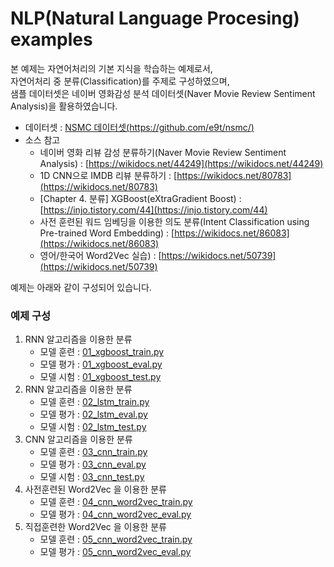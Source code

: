 # NLP(Natural Language Procesing) examples

본 예제는 자연어처리의 기본 지식을 학습하는 예제로서,    
자연어처리 중 분류(Classification)를 주제로 구성하였으며,    
샘플 데이터셋은 네이버 영화감성 분석 데이터셋(Naver Movie Review Sentiment Analysis)을 활용하였습니다.   

- 데이터셋 : [NSMC 데이터셋(https://github.com/e9t/nsmc/)](https://github.com/e9t/nsmc/)
- 소스 참고 
    - 네이버 영화 리뷰 감성 분류하기(Naver Movie Review Sentiment Analysis) : [https://wikidocs.net/44249](https://wikidocs.net/44249) <br>
    - 1D CNN으로 IMDB 리뷰 분류하기 : [https://wikidocs.net/80783](https://wikidocs.net/80783) <br>
    - [Chapter 4. 분류] XGBoost(eXtraGradient Boost) : [https://injo.tistory.com/44](https://injo.tistory.com/44) <br>
    - 사전 훈련된 워드 임베딩을 이용한 의도 분류(Intent Classification using Pre-trained Word Embedding) : [https://wikidocs.net/86083](https://wikidocs.net/86083) <br>
    - 영어/한국어 Word2Vec 실습) : [https://wikidocs.net/50739](https://wikidocs.net/50739) <br>

예제는 아래와 같이 구성되어 있습니다.

### 예제 구성
1. RNN 알고리즘을 이용한 분류 
    - 모델 훈련 : [01_xgboost_train.py](https://github.com/rightlit/nlp/blob/main/examples/01_xgboost_train.py)
    - 모델 평가 : [01_xgboost_eval.py](https://github.com/rightlit/nlp/blob/main/examples/01_xgboost_eval.py)
    - 모델 시험 : [01_xgboost_test.py](https://github.com/rightlit/nlp/blob/main/examples/01_xgboost_test.py)
2. RNN 알고리즘을 이용한 분류 
    - 모델 훈련 : [02_lstm_train.py](https://github.com/rightlit/nlp/blob/main/examples/02_lstm_train.py)
    - 모델 평가 : [02_lstm_eval.py](https://github.com/rightlit/nlp/blob/main/examples/02_lstm_eval.py)
    - 모델 시험 : [02_lstm_test.py](https://github.com/rightlit/nlp/blob/main/examples/02_lstm_test.py)
3. CNN 알고리즘을 이용한 분류 
    - 모델 훈련 : [03_cnn_train.py](https://github.com/rightlit/nlp/blob/main/examples/03_cnn_train.py)
    - 모델 평가 : [03_cnn_eval.py](https://github.com/rightlit/nlp/blob/main/examples/03_cnn_eval.py)
    - 모델 시험 : [03_cnn_test.py](https://github.com/rightlit/nlp/blob/main/examples/03_cnn_test.py)
4. 사전훈련된 Word2Vec 을 이용한 분류
    - 모델 훈련 : [04_cnn_word2vec_train.py](https://github.com/rightlit/nlp/blob/main/examples/04_cnn_word2vec_train.py)
    - 모델 평가 : [04_cnn_word2vec_eval.py](https://github.com/rightlit/nlp/blob/main/examples/04_cnn_word2vec_eval.py)
5. 직접훈련한 Word2Vec 을 이용한 분류
    - 모델 훈련 : [05_cnn_word2vec_train.py](https://github.com/rightlit/nlp/blob/main/examples/05_cnn_word2vec_train.py)
    - 모델 평가 : [05_cnn_word2vec_eval.py](https://github.com/rightlit/nlp/blob/main/examples/05_cnn_word2vec_eval.py)


